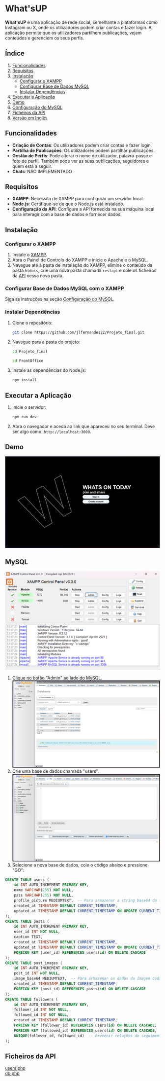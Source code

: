 # What'sUP

**What'sUP** é uma aplicação de rede social, semelhante a plataformas como Instagram ou X, onde os utilizadores podem criar contas e fazer login. A aplicação permite que os utilizadores partilhem publicações, vejam conteúdos e gerenciem os seus perfis.

## Índice
1. [Funcionalidades](#funcionalidades)
2. [Requisitos](#requisitos)
3. [Instalação](#instalação)
    - [Configurar o XAMPP](#configurar-o-xampp)
    - [Configurar Base de Dados MySQL](#configurar-base-de-dados-mysql-com-o-xampp)
    - [Instalar Dependências](#instalar-dependências)
4. [Executar a Aplicação](#executar-a-aplicação)
5. [Demo](#demo)
6. [Configuração do MySQL](#mysql)
7. [Ficheiros da API](#ficheiros-da-api)
8. [Versão em Inglês](#versão-em-inglês)

## Funcionalidades
- **Criação de Contas**: Os utilizadores podem criar contas e fazer login.
- **Partilha de Publicações**: Os utilizadores podem partilhar publicações.
- **Gestão de Perfis**: Pode alterar o nome de utilizador, palavra-passe e foto de perfil. Também pode ver as suas publicações, seguidores e quem está a seguir.
- **Chats**: NÃO IMPLEMENTADO

## Requisitos
- **XAMPP**: Necessita de XAMPP para configurar um servidor local.
- **Node.js**: Certifique-se de que o Node.js está instalado.
- **Configuração da API**: Configure a API fornecida na sua máquina local para interagir com a base de dados e fornecer dados.

## Instalação

### Configurar o XAMPP
1. Instale o [XAMPP](https://www.apachefriends.org/index.html).
2. Abra o Painel de Controlo do XAMPP e inicie o Apache e o MySQL.
3. Navegue até à pasta de instalação do XAMPP, elimine o conteúdo da pasta `htdocs`, crie uma nova pasta chamada `restapi` e cole os ficheiros da [API](#ficheiros-da-api) nessa nova pasta.

### Configurar Base de Dados MySQL com o XAMPP
Siga as instruções na seção [Configuração do MySQL](#mysql).

### Instalar Dependências
1. Clone o repositório:
    ```bash
    git clone https://github.com/jlfernandes22/Projeto_final.git
    ```
2. Navegue para a pasta do projeto:
    ```bash
    cd Projeto_final
    ```
    ```bash
    cd FrontOffice
    ```
3. Instale as dependências do Node.js:
    ```bash
    npm install
    ```

## Executar a Aplicação
1. Inicie o servidor:
    ```bash
    npm run dev
    ```
2. Abra o navegador e aceda ao link que apareceu no seu terminal. Deve ser algo como: `http://localhost:3000`.

## Demo
![What'sUPScreenshot](Images/screenshot.png)

## MySQL
![MYphpadminScreenshot](Images/XampControlPanel.png)
1. Clique no botão "Admin" ao lado do MySQL.
   ![MYphpadminScreenshot](Images/CreateDataBase.png)
2. Crie uma base de dados chamada "users".
   ![MYphpadminScreenshot](Images/SqlCodesInput.png)
3. Selecione a nova base de dados, cole o código abaixo e pressione "GO":

```sql
CREATE TABLE users (
    id INT AUTO_INCREMENT PRIMARY KEY,
    name VARCHAR(255) NOT NULL,
    pass VARCHAR(255) NOT NULL,
    profile_picture MEDIUMTEXT,  -- Para armazenar a string base64 da foto de perfil
    created_at TIMESTAMP DEFAULT CURRENT_TIMESTAMP,
    updated_at TIMESTAMP DEFAULT CURRENT_TIMESTAMP ON UPDATE CURRENT_TIMESTAMP
);
CREATE TABLE posts (
    id INT AUTO_INCREMENT PRIMARY KEY,
    user_id INT NOT NULL,
    caption TEXT,
    created_at TIMESTAMP DEFAULT CURRENT_TIMESTAMP,
    updated_at TIMESTAMP DEFAULT CURRENT_TIMESTAMP ON UPDATE CURRENT_TIMESTAMP,
    FOREIGN KEY (user_id) REFERENCES users(id) ON DELETE CASCADE
);
CREATE TABLE post_images (
    id INT AUTO_INCREMENT PRIMARY KEY,
    post_id INT NOT NULL,
    image_base64 MEDIUMTEXT,  -- Para armazenar os dados da imagem codificados em base64
    created_at TIMESTAMP DEFAULT CURRENT_TIMESTAMP,
    FOREIGN KEY (post_id) REFERENCES posts(id) ON DELETE CASCADE
);
CREATE TABLE followers (
    id INT AUTO_INCREMENT PRIMARY KEY,
    follower_id INT NOT NULL,
    followed_id INT NOT NULL,
    created_at TIMESTAMP DEFAULT CURRENT_TIMESTAMP,
    FOREIGN KEY (follower_id) REFERENCES users(id) ON DELETE CASCADE,
    FOREIGN KEY (followed_id) REFERENCES users(id) ON DELETE CASCADE,
    UNIQUE(follower_id, followed_id)  -- Prevenir relações de seguimento duplicadas
);

```

## Ficheiros da API
[users.php](Projeto_final/API_FIles/users.php)  
[db.php](Projeto_final/API_FIles/db.php)
